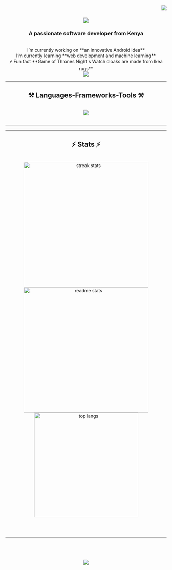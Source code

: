 <img align="right" src="https://visitor-badge.laobi.icu/badge?page_id=stanleyweche.stanleyweche" />

<h1 align="center">
    <img src="https://readme-typing-svg.herokuapp.com/?font=Righteous&size=35&center=true&vCenter=true&width=500&height=70&duration=4000&lines=👋Hi+There!+;+I'm+Stanley!;+JKUAT+IT+student" />
</h1>
<h3 align="center">A passionate software developer from Kenya</h3>
<br/>

<div align="center">
  I’m currently working on **an innovative Android idea** <br>
  I’m currently learning **web development and machine learning** <br>
   ⚡ Fun fact **Game of Thrones Night's Watch cloaks are made from Ikea rugs**
</div> 

<div align="center">
  <a href="mailto:stanleyow09@gmail.com">
    <img src="https://img.shields.io/badge/Gmail-333333?style=for-the-badge&logo=gmail&logoColor=red" />
  </a>

</div>

<hr/> 

<h2 align="center">⚒️ Languages-Frameworks-Tools ⚒️</h2>
<br/>

<div align="center">
  <img src="https://skillicons.dev/icons?i=vscode,python,pycharm,git,github,django,html,css,cpp" /> 
  <br>
 </div>
<br/>

<hr/>

 
</div>

<hr/>

<h2 align="center">⚡ Stats ⚡</h2>
<br>

<div align=center>
  <img width=390 src="https://github-readme-streak-stats-salesp07.vercel.app/?user=stanleyweche&count_private=true&theme=react&border_radius=10" alt="streak stats"/>
  <img width=390 src="https://github-readme-stats-salesp07.vercel.app/api?username=stanleyweche&count_private=true&show_icons=true&theme=react&rank_icon=github&border_radius=10" alt="readme stats" />
  <br/>
  <img width=325 align="center" src="https://github-readme-stats-salesp07.vercel.app/api/top-langs/?username=stanleyweche&hide=HTML&langs_count=8&layout=compact&theme=react&border_radius=10&size_weight=0.5&count_weight=0.5&exclude_repo=github-readme-stats" alt="top langs" />
</div>

<br/><br/><hr/><br/>
<h1 align="center">
    <img src="https://readme-typing-svg.herokuapp.com/?font=Righteous&size=35&center=true&vCenter=true&width=500&height=70&duration=4000&lines=Thank+for+visiting+my+profile" />

<br/>
